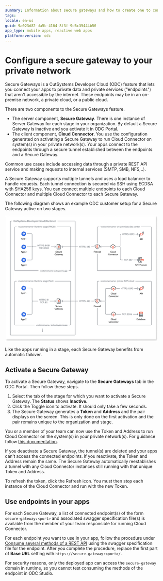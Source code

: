 ```yaml
---
summary: Information about secure gateways and how to create one to connect to your on-premise, private cloud, or public cloud resources.
tags: 
locale: en-us
guid: 9a023d82-da5b-4164-8f3f-9d6c35444b50
app_type: mobile apps, reactive web apps
platform-version: odc
---
```


# Configure a secure gateway to your private network

Secure Gateways is a OutSystems Developer Cloud (ODC) feature that lets you connect your apps to private data and private services ("endpoints") that aren't accessible by the internet. These endpoints may be in an on-premise network, a private cloud, or a public cloud.

There are two components to the Secure Gateways feature.

* The server component, **Secure Gateway**. There is one instance of Server Gateway for each stage in your organization. By default a Secure Gateway is inactive and you activate it in ODC Portal. 
* The client component, **Cloud Connector**. You use the configuration generated on activating a Secure Gateway to run Cloud Connector on system(s) in your private network(s). Your apps connect to the endpoints through a secure tunnel established between the endpoints and a Secure Gateway.

Common use cases include accessing data through a private REST API service and making requests to internal services (SMTP, SMB, NFS,..).

A Secure Gateway supports multiple tunnels and uses a load balancer to handle requests. Each tunnel connection is secured via SSH using ECDSA with SHA256 keys. You can connect multiple endpoints to each Cloud Connector and multiple Cloud Connector to each Secure Gateway.

The following diagram shows an example ODC customer setup for a Secure Gateway active on two stages.

![Secure gateways diagram](images/secure-gateways-diag.png "Secure gateways diagram")

Like the apps running in a stage, each Secure Gateway benefits from automatic failover.

## Activate a Secure Gateway

To activate a Secure Gateway, navigate to the **Secure Gateways** tab in the ODC Portal. Then follow these steps.

1. Select the tab of the stage for which you want to activate a Secure Gateway. The **Status** shows **Inactive**.
1. Click the Toggle icon to activate. It should only take a few seconds.
1. The Secure Gateway generates a **Token** and **Address** and the pair displays on the screen. This is only done on the first activation and the pair remains unique to the organization and stage.

You or a member of your team can now use the Token and Address to run Cloud Connector on the system(s) in your private network(s). For guidance follow [this documentation](https://github.com/OutSystems/cloud-connector/).

If you deactivate a Secure Gateway, the tunnel(s) are deleted and your apps can't access the connected endpoints. If you reactivate, the Token and Address remain the same. The Secure Gateway automatically reestablishes a tunnel with any Cloud Connector instances still running with that unique Token and Address.

To refresh the token, click the Refresh icon. You must then stop each instance of the Cloud Connector and run with the new Token.

## Use endpoints in your apps

For each Secure Gateway, a list of connected endpoint(s) of the form `secure-gateway:<port>` and associated swagger specification file(s) is available from the member of your team responsible for running Cloud Connector.

For each endpoint you want to use in your app, follow the procedure under [Consume several methods of a REST API](../building-apps/consume_rest/consume-a-rest-api.md#consume-several-methods-of-a-rest-api--all-methods) using the swagger specification file for the endpoint. After you complete the procedure, replace the first part of **Base URL** setting with `https://secure-gateway:<port>/`.

<div class="info" markdown="1">

For security reasons, only the deployed app can access the `secure-gateway` domain in runtime, so you cannot test consuming the methods of the endpoint in ODC Studio.

</div>
